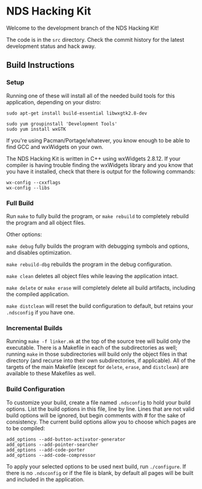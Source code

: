 # NDS Hacking Kit

Welcome to the development branch of the NDS Hacking Kit!

The code is in the ```src``` directory. Check the commit history for the latest
development status and hack away.

## Build Instructions

### Setup

Running one of these will install all of the needed build tools for this
application, depending on your distro:

    sudo apt-get install build-essential libwxgtk2.8-dev

[](/blank)

    sudo yum groupinstall 'Development Tools'
    sudo yum install wxGTK

If you're using Pacman/Portage/whatever, you know enough to be able to find GCC
and wxWidgets on your own.

The NDS Hacking Kit is written in C++ using wxWidgets 2.8.12. If your compiler
is having trouble finding the wxWidgets library and you know that you have it
installed, check that there is output for the following commands:

    wx-config --cxxflags
    wx-config --libs

### Full Build

Run ```make``` to fully build the program, or ```make rebuild``` to completely
rebuild the program and all object files.

Other options:

```make debug``` fully builds the program with debugging symbols and options,
and disables optimization.

```make rebuild-dbg``` rebuilds the program in the debug configuration.

```make clean``` deletes all object files while leaving the application intact.

```make delete``` or ```make erase``` will completely delete all build
artifacts, including the compiled application.

```make distclean``` will reset the build configuration to default, but retains
your ```.ndsconfig``` if you have one.

### Incremental Builds

Running ```make -f linker.mk``` at the top of the source tree will build only
the executable. There is a Makefile in each of the subdirectories as well;
running ```make``` in those subdirectories will build only the object files in
that directory (and recurse into their own subdirectories, if applicable). All
of the targets of the main Makefile (except for ```delete```, ```erase```, and
```distclean```) are available to these Makefiles as well.

### Build Configuration

To customize your build, create a file named ```.ndsconfig``` to hold your
build options. List the build options in this file, line by line. Lines that
are not valid build options will be ignored, but begin comments with # for the
sake of consistency. The current build options allow you to choose which
pages are to be compiled:

```
add_options --add-button-activator-generator
add_options --add-pointer-searcher
add_options --add-code-porter
add_options --add-code-compressor
```

To apply your selected options to be used next build, run ```./configure```. If
there is no ```.ndsconfig``` or if the file is blank, by default all pages
will be built and included in the application.

